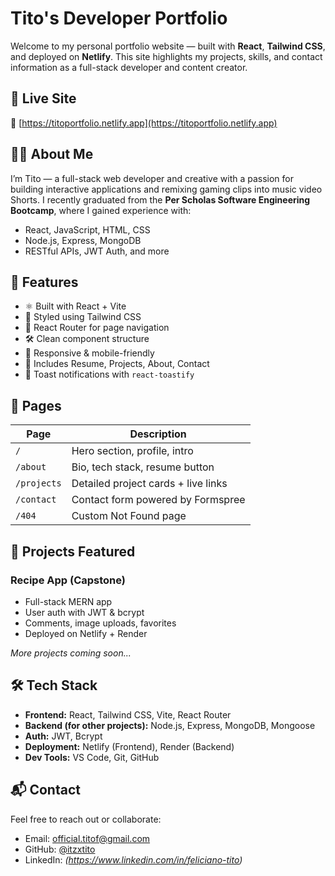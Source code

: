 # Tito's Developer Portfolio

Welcome to my personal portfolio website — built with **React**, **Tailwind CSS**, and deployed on **Netlify**. This site highlights my projects, skills, and contact information as a full-stack developer and content creator.

## 🚀 Live Site

🔗 [https://titoportfolio.netlify.app](https://titoportfolio.netlify.app)

## 🧑‍💻 About Me

I’m Tito — a full-stack web developer and creative with a passion for building interactive applications and remixing gaming clips into music video Shorts. I recently graduated from the **Per Scholas Software Engineering Bootcamp**, where I gained experience with:

- React, JavaScript, HTML, CSS
- Node.js, Express, MongoDB
- RESTful APIs, JWT Auth, and more

## 📁 Features

- ⚛️ Built with React + Vite
- 🎨 Styled using Tailwind CSS
- 🧭 React Router for page navigation
- 🛠️ Clean component structure
- 📱 Responsive & mobile-friendly
- 📎 Includes Resume, Projects, About, Contact
- 💬 Toast notifications with `react-toastify`

## 📄 Pages

| Page        | Description                              |
|-------------|------------------------------------------|
| `/`         | Hero section, profile, intro             |
| `/about`    | Bio, tech stack, resume button           |
| `/projects` | Detailed project cards + live links      |
| `/contact`  | Contact form powered by Formspree        |
| `/404`      | Custom Not Found page                    |

## 🧪 Projects Featured

### Recipe App (Capstone)
- Full-stack MERN app
- User auth with JWT & bcrypt
- Comments, image uploads, favorites
- Deployed on Netlify + Render

*More projects coming soon...*

## 🛠️ Tech Stack

- **Frontend:** React, Tailwind CSS, Vite, React Router
- **Backend (for other projects):** Node.js, Express, MongoDB, Mongoose
- **Auth:** JWT, Bcrypt
- **Deployment:** Netlify (Frontend), Render (Backend)
- **Dev Tools:** VS Code, Git, GitHub

## 📬 Contact

Feel free to reach out or collaborate:

- Email: official.titof@gmail.com
- GitHub: [@itzxtito](https://github.com/itzxtito)
- LinkedIn: *(https://www.linkedin.com/in/feliciano-tito)*


